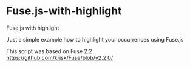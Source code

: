 # Fuse.js-with-highlight
Fuse.js with highlight

Just a simple example how to highlight your occurrences using Fuse.js

This script was based on Fuse 2.2
https://github.com/krisk/Fuse/blob/v2.2.0/
